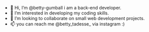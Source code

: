 - 👋 Hi, I’m @betty-gumball i am a back-end developer.
- 👀 I’m interested in developing my coding skills.
- 💞️ I’m looking to collaborate on small web development projects. 
- 📫 you can reach me @betty_tadesse_ via instagram :)

<!---
betty-gumball/betty-gumball is a ✨ special ✨ repository because its `README.md` (this file) appears on your GitHub profile.
You can click the Preview link to take a look at your changes.
--->
